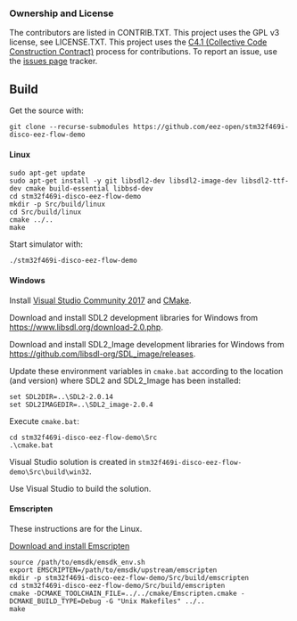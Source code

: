 ### Ownership and License

The contributors are listed in CONTRIB.TXT. This project uses the GPL v3 license, see LICENSE.TXT.
This project uses the [C4.1 (Collective Code Construction Contract)](http://rfc.zeromq.org/spec:22) process for contributions.
To report an issue, use the [issues page](https://github.com/eez-open/eez-flow-template-stm32f469i-disco/issues) tracker.

## Build

Get the source with:

```git clone --recurse-submodules https://github.com/eez-open/stm32f469i-disco-eez-flow-demo```

#### Linux

```
sudo apt-get update
sudo apt-get install -y git libsdl2-dev libsdl2-image-dev libsdl2-ttf-dev cmake build-essential libbsd-dev
cd stm32f469i-disco-eez-flow-demo
mkdir -p Src/build/linux
cd Src/build/linux
cmake ../..
make
```

Start simulator with:

```
./stm32f469i-disco-eez-flow-demo
```


#### Windows

Install [Visual Studio Community 2017](https://visualstudio.microsoft.com/downloads/) and [CMake](https://cmake.org/install/).

Download and install SDL2 development libraries for Windows from https://www.libsdl.org/download-2.0.php. 

Download and install SDL2_Image development libraries for Windows from https://github.com/libsdl-org/SDL_image/releases.

Update these environment variables in `cmake.bat` according to the location (and version) where SDL2 and SDL2_Image has been installed:

```
set SDL2DIR=..\SDL2-2.0.14
set SDL2IMAGEDIR=..\SDL2_image-2.0.4
```

Execute `cmake.bat`:

```
cd stm32f469i-disco-eez-flow-demo\Src
.\cmake.bat
```

Visual Studio solution is created in `stm32f469i-disco-eez-flow-demo\Src\build\win32`.

Use Visual Studio to build the solution.

#### Emscripten

These instructions are for the Linux.

[Download and install Emscripten](https://emscripten.org/docs/getting_started/downloads.html)

```
source /path/to/emsdk/emsdk_env.sh
export EMSCRIPTEN=/path/to/emsdk/upstream/emscripten
mkdir -p stm32f469i-disco-eez-flow-demo/Src/build/emscripten
cd stm32f469i-disco-eez-flow-demo/Src/build/emscripten
cmake -DCMAKE_TOOLCHAIN_FILE=../../cmake/Emscripten.cmake -DCMAKE_BUILD_TYPE=Debug -G "Unix Makefiles" ../..
make
```

